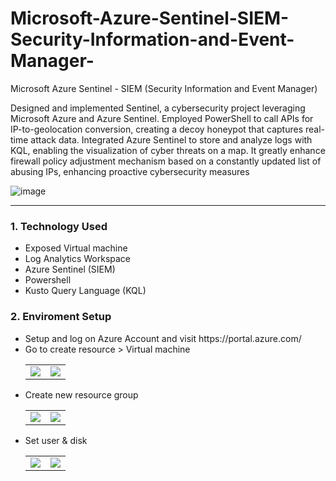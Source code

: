 # Microsoft-Azure-Sentinel-SIEM-Security-Information-and-Event-Manager-
Microsoft Azure Sentinel - SIEM (Security Information and Event Manager)

Designed and implemented Sentinel, a cybersecurity project leveraging Microsoft Azure and Azure Sentinel. Employed PowerShell to call APIs for IP-to-geolocation conversion, creating a decoy honeypot that captures real-time attack data. Integrated Azure Sentinel to store and analyze logs with KQL, enabling the visualization of cyber threats on a map. It greatly enhance firewall policy adjustment mechanism based on a constantly updated list of abusing IPs, enhancing proactive cybersecurity measures

![image](https://github.com/Shifat-udn/Microsoft-Azure-Sentinel---SIEM-Security-Information-and-Event-Manager-/assets/141313925/847179a0-09c1-40fa-b012-406458e6f02b)
<hr/>
<h3>1.	Technology Used </h3>
<ul>
  <li>Exposed Virtual machine</li>
  <li>Log Analytics Workspace</li> 
  <li>Azure Sentinel (SIEM)</li>
  <li>Powershell </li>
  <li>Kusto Query Language (KQL)</li> 
</ul>


<h3>2. Enviroment Setup</h3>
<ul>
  <li>Setup and log on Azure Account and visit https://portal.azure.com/</li>
  <li>Go to create resource > Virtual machine
  <table>
  <tr><td><img src="https://github.com/Shifat-udn/Microsoft-Azure-Sentinel---SIEM-Security-Information-and-Event-Manager-/assets/141313925/21b52823-993b-46c3-8d3d-952710c0e777"></td>
  <td><img src="https://github.com/Shifat-udn/Microsoft-Azure-Sentinel---SIEM-Security-Information-and-Event-Manager-/assets/141313925/da35a590-492e-42df-bee8-f9fa01d5f273"></td></tr>
  </table>
 </li>
  <li>Create new resource group
  <table>
  <tr><td> <img src="https://github.com/Shifat-udn/Microsoft-Azure-Sentinel---SIEM-Security-Information-and-Event-Manager-/assets/141313925/7950ac21-a54e-4761-9c62-90118234262f"></td>
  <td><img src="https://github.com/Shifat-udn/Microsoft-Azure-Sentinel---SIEM-Security-Information-and-Event-Manager-/assets/141313925/a522aa62-f749-4daa-9c21-332c06515303"></td></tr>
  </table>
  </li>
    <li>Set user & disk
  <table>
  <tr><td> <img src="https://github.com/Shifat-udn/Microsoft-Azure-Sentinel---SIEM-Security-Information-and-Event-Manager-/assets/141313925/a252e350-c2ea-4ca9-96db-da1b7e72f52f"></td>
  <td><img src="https://github.com/Shifat-udn/Microsoft-Azure-Sentinel---SIEM-Security-Information-and-Event-Manager-/assets/141313925/c7f8b012-5044-4cdd-806e-7587e9f80d8f"></td></tr>
  </table>
  </li>
</ul>

